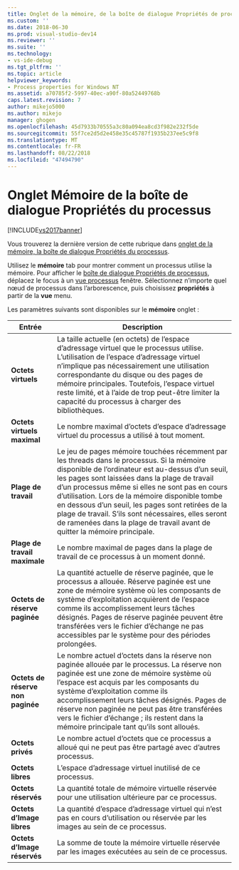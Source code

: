 ```yaml
---
title: Onglet de la mémoire, de la boîte de dialogue Propriétés de processus | Microsoft Docs
ms.custom: ''
ms.date: 2018-06-30
ms.prod: visual-studio-dev14
ms.reviewer: ''
ms.suite: ''
ms.technology:
- vs-ide-debug
ms.tgt_pltfrm: ''
ms.topic: article
helpviewer_keywords:
- Process properties for Windows NT
ms.assetid: a70785f2-5997-40ec-a90f-80a52449768b
caps.latest.revision: 7
author: mikejo5000
ms.author: mikejo
manager: ghogen
ms.openlocfilehash: 45d7933b70555a3c80a094ea8cd3f982e232f5de
ms.sourcegitcommit: 55f7ce2d5d2e458e35c45787f1935b237ee5c9f8
ms.translationtype: MT
ms.contentlocale: fr-FR
ms.lasthandoff: 08/22/2018
ms.locfileid: "47494790"
---
```

# <a name="memory-tab-process-properties-dialog-box"></a>Onglet Mémoire de la boîte de dialogue Propriétés du processus
[!INCLUDE[vs2017banner](../includes/vs2017banner.md)]

Vous trouverez la dernière version de cette rubrique dans [onglet de la mémoire, la boîte de dialogue Propriétés du processus](https://docs.microsoft.com/visualstudio/debugger/memory-tab-process-properties-dialog-box).  
  
Utilisez le **mémoire** tab pour montrer comment un processus utilise la mémoire. Pour afficher le [boîte de dialogue Propriétés de processus](../debugger/process-properties-dialog-box.md), déplacez le focus à un [vue processus](../debugger/processes-view.md) fenêtre. Sélectionnez n’importe quel nœud de processus dans l’arborescence, puis choisissez **propriétés** à partir de la **vue** menu.  
  
 Les paramètres suivants sont disponibles sur le **mémoire** onglet :  
  
|Entrée|Description|  
|-----------|-----------------|  
|**Octets virtuels**|La taille actuelle (en octets) de l’espace d’adressage virtuel que le processus utilise. L’utilisation de l’espace d’adressage virtuel n’implique pas nécessairement une utilisation correspondante du disque ou des pages de mémoire principales. Toutefois, l’espace virtuel reste limité, et à l’aide de trop peut-être limiter la capacité du processus à charger des bibliothèques.|  
|**Octets virtuels maximal**|Le nombre maximal d’octets d’espace d’adressage virtuel du processus a utilisé à tout moment.|  
|**Plage de travail**|Le jeu de pages mémoire touchées récemment par les threads dans le processus. Si la mémoire disponible de l’ordinateur est au-dessus d’un seuil, les pages sont laissées dans la plage de travail d’un processus même si elles ne sont pas en cours d’utilisation. Lors de la mémoire disponible tombe en dessous d’un seuil, les pages sont retirées de la plage de travail. S’ils sont nécessaires, elles seront de ramenées dans la plage de travail avant de quitter la mémoire principale.|  
|**Plage de travail maximale**|Le nombre maximal de pages dans la plage de travail de ce processus à un moment donné.|  
|**Octets de réserve paginée**|La quantité actuelle de réserve paginée, que le processus a allouée. Réserve paginée est une zone de mémoire système où les composants de système d’exploitation acquièrent de l’espace comme ils accomplissement leurs tâches désignés. Pages de réserve paginée peuvent être transférées vers le fichier d’échange ne pas accessibles par le système pour des périodes prolongées.|  
|**Octets de réserve non paginée**|Le nombre actuel d’octets dans la réserve non paginée allouée par le processus. La réserve non paginée est une zone de mémoire système où l’espace est acquis par les composants du système d’exploitation comme ils accomplissement leurs tâches désignés. Pages de réserve non paginée ne peut pas être transférées vers le fichier d’échange ; ils restent dans la mémoire principale tant qu’ils sont alloués.|  
|**Octets privés**|Le nombre actuel d’octets que ce processus a alloué qui ne peut pas être partagé avec d’autres processus.|  
|**Octets libres**|L’espace d’adressage virtuel inutilisé de ce processus.|  
|**Octets réservés**|La quantité totale de mémoire virtuelle réservée pour une utilisation ultérieure par ce processus.|  
|**Octets d’Image libres**|La quantité d’espace d’adressage virtuel qui n’est pas en cours d’utilisation ou réservée par les images au sein de ce processus.|  
|**Octets d’Image réservés**|La somme de toute la mémoire virtuelle réservée par les images exécutées au sein de ce processus.|



